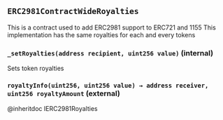 ## `ERC2981ContractWideRoyalties`

This is a contract used to add ERC2981 support to ERC721 and 1155
This implementation has the same royalties for each and every tokens

### `_setRoyalties(address recipient, uint256 value)` (internal)

Sets token royalties

### `royaltyInfo(uint256, uint256 value) → address receiver, uint256 royaltyAmount` (external)

@inheritdoc IERC2981Royalties

